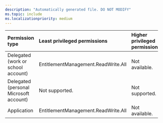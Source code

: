 ```yaml
---
description: "Automatically generated file. DO NOT MODIFY"
ms.topic: include
ms.localizationpriority: medium
---
```


|Permission type|Least privileged permissions|Higher privileged permissions|
|:---|:---|:---|
|Delegated (work or school account)|EntitlementManagement.ReadWrite.All|Not available.|
|Delegated (personal Microsoft account)|Not supported.|Not supported.|
|Application|EntitlementManagement.ReadWrite.All|Not available.|

